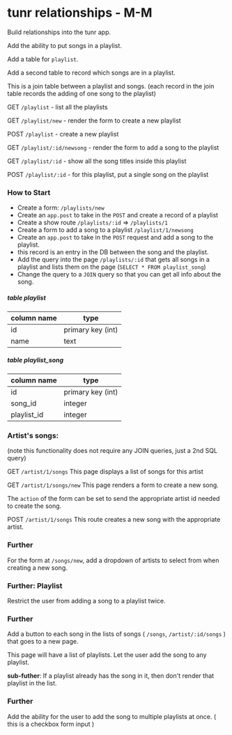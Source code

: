 # tunr relationships - M-M

Build relationships into the tunr app.

Add the ability to put songs in a playlist.

Add a table for `playlist`.

Add a second table to record which songs are in a playlist.

This is a join table between a playlist and songs. (each record in the join table records the adding of one song to the playlist)

GET `/playlist` - list all the playlists

GET `/playlist/new` - render the form to create a new playlist

POST `/playlist` - create a new playlist

GET `/playlist/:id/newsong` - render the form to add a song to the playlist

GET `/playlist/:id` - show all the song titles inside this playlist

POST `/playlist/:id` - for this playlist, put a single song on the playlist

### How to Start

- Create a form: `/playlists/new`
- Create an `app.post` to take in the `POST` and create a record of a playlist
- Create a show route `/playlists/:id` => `/playlists/1`
- Create a form to add a song to a playlist `/playlist/1/newsong`
- Create an `app.post` to take in the `POST` request and add a song to the playlist.
- this record is an entry in the DB between the song and the playlist.
- Add the query into the page `/playlists/:id` that gets all songs in a playlist and lists them on the page (`SELECT * FROM playlist_song`)
- Change the query to a `JOIN` query so that you can get all info about the song.

##### table playlist

| column name  | type |
|--------------|------|
| id   | primary key (int) |
| name | text |

##### table playlist_song

| column name  | type |
|--------------|------|
| id   | primary key (int) |
| song_id | integer |
| playlist_id | integer |


### Artist's songs:

(note this functionality does not require any JOIN queries, just a 2nd SQL query)

GET `/artist/1/songs`
This page displays a list of songs for this artist

GET `/artist/1/songs/new`
This page renders a form to create a new song.

The `action` of the form can be set to send the appropriate artist id needed to create the song.

POST `/artist/1/songs`
This route creates a new song with the appropriate artist.


### Further
For the form at `/songs/new`, add a dropdown of artists to select from when creating a new song.

### Further: Playlist
Restrict the user from adding a song to a playlist twice.

### Further
Add a button to each song in the lists of songs ( `/songs`, `/artist/:id/songs` ) that goes to a new page.

This page will have a list of playlists. Let the user add the song to any playlist.

**sub-futher**: If a playlist already has the song in it, then don't render that playlist in the list.

### Further
Add the ability for the user to add the song to multiple playlists at once. ( this is a checkbox form input )
